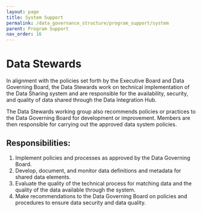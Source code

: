 ```yaml
---
layout: page
title: System Support
permalink: /data_governance_structure/program_support/system
parent: Program Support
nav_order: 16
---
```


# Data Stewards

In alignment with the policies set forth by the Executive Board and Data Governing Board, the Data Stewards work on technical implementation of the Data Sharing system and are responsible for the availability, security, and quality of data shared through the Data Integration Hub.  

The Data Stewards working group also recommends policies or practices to the Data Governing Board for development or improvement. Members are then responsible for carrying out the approved data system policies.  

## Responsibilities:

1. Implement policies and processes as approved by the Data Governing Board.  
2. Develop, document, and monitor data definitions and metadata for shared data elements.  
3. Evaluate the quality of the technical process for matching data and the quality of the data available through the system.  
4. Make recommendations to the Data Governing Board on policies and procedures to ensure data security and data quality.  